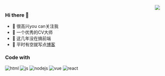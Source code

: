 <img align="right" src="https://github-readme-stats.vercel.app/api?username=ytking&show_icons=true">

### Hi there 👋
- 🤝 很高兴you can关注我
- 🤣 一个优秀的CV大师
- 👀 这几年没在搞前端
- 🌈 平时有空就写点[博客](http://www.yyff.wang/)



### Code with
![html](https://img.shields.io/badge/html-red
)
![js](https://img.shields.io/badge/JavaScript-yellow
)
![nodejs](https://img.shields.io/badge/node-orange
)
![vue](https://img.shields.io/badge/vue-%2342b883
)
![react](https://img.shields.io/badge/react-%23087EA4
)




<!--
**ytking** is a ✨ _special_ ✨ repository because its `README.md` (this file) appears on your GitHub profile.

Here are some ideas to get you started:

- 🔭 I’m currently working on ...
- 🌱 I’m currently learning ...
- 👯 I’m looking to collaborate on ...
- 🤔 I’m looking for help with ...
- 💬 Ask me about ...
- 📫 How to reach me: ...
- 😄 Pronouns: ...
- ⚡ Fun fact: ...
-->
